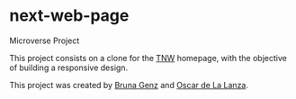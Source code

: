 # next-web-page

Microverse Project

This project consists on a clone for the [TNW](https://thenextweb.com/) homepage, with the objective of building a responsive design.

This project was created by [Bruna Genz](https://github.com/bruna-genz) and [Oscar de La Lanza](https://github.com/oscardelalanza). 
